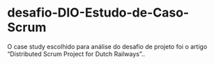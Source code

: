 # desafio-DIO-Estudo-de-Caso-Scrum
O case study escolhido para análise do desafio de projeto foi o artigo “Distributed Scrum Project for Dutch Railways”..
